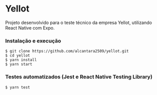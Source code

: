 # Yellot

Projeto desenvolvido para o teste técnico da empresa Yellot, utilizando React Native com Expo.

### Instalação e execução

```
$ git clone https://github.com/alcantara2509/yellot.git
$ cd yellot
$ yarn install
$ yarn start
```

### Testes automatizados (Jest e React Native Testing Library)
```
$ yarn test
```
